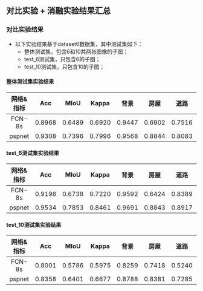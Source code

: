 ## 对比实验 + 消融实验结果汇总

### 对比实验结果
- 以下实验结果基于dataset6数据集，其中测试集如下：
  - 整体测试集，包含6和10共两张图像的子图；
  - test_6测试集，只包含6的子图；
  - test_10测试集，只包含10的子图；

#### 整体测试集实验结果

|     网络&指标    |  Acc   |  MIoU  | Kappa  |  背景  |  房屋  |  道路  |  车辆  |
| :-----: | :----: | :----: | :----: | :----: | :----: | :----: | :----: |
|  FCN-8s  | 0.8968 | 0.6489 | 0.6920 | 0.9447 | 0.6902 | 0.7516 | 0.7465 |
|  pspnet  | 0.9308 | 0.7396 | 0.7996 | 0.9568 | 0.8844 | 0.8083 | 0.7494 |


#### test_6测试集实验结果

|     网络&指标    |  Acc   |  MIoU  | Kappa  |  背景  |  房屋  |  道路  |  车辆  |
| :-----: | :----: | :----: | :----: | :----: | :----: | :----: | :----: |
|  FCN-8s  | 0.9198 | 0.6738 | 0.7220 | 0.9592 | 0.6424 | 0.8389 | 0.7756 |
|  pspnet  | 0.9534 | 0.7853 | 0.8461 | 0.9691 | 0.8843 | 0.8917 | 0.7792 |

#### test_10测试集实验结果

|     网络&指标    |  Acc   |  MIoU  | Kappa  |  背景  |  房屋  |  道路  |  车辆  |
| :-----: | :----: | :----: | :----: | :----: | :----: | :----: | :----: |
|  FCN-8s  | 0.8001 | 0.5786 | 0.5975 | 0.8259 | 0.7418 | 0.5240 | 0.7309 |
|  pspnet  | 0.8358 | 0.6401 | 0.6677 | 0.8788 | 0.8381 | 0.7285 | 0.6443 |
